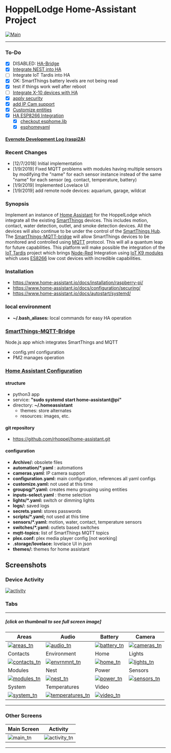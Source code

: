 # HoppelLodge Home-Assistant Project

[![Main][main_s]][main]

---

### To-Do

- [X] DISABLED: [HA-Bridge](https://github.com/bwssytems/ha-bridge)
- [X] [Integrate NEST into HA](https://www.home-assistant.io/components/nest)
- [ ] Integrate IoT Tardis into HA
- [X] OK: SmartThings battery levels are not being read
- [X] test if things work well after reboot
- [ ] [Integrate X-10 devices with HA](https://www.home-assistant.io/components/light.x10/)
- [X] [apply security](https://www.home-assistant.io/docs/configuration/securing/)
- [X] [add IP Cam support](https://www.home-assistant.io/components/camera.generic/)
- [X] [Customize entities](https://www.home-assistant.io/docs/configuration/customizing-devices/)
- [X] [HA ESP8266 Integration](https://www.home-assistant.io/blog/2018/06/05/esphomelib/)
  - [X] [checkout esphome.lib](https://esphomelib.com/esphomeyaml/index.html#sensor-components)
  - [X] [esphomeyaml](https://esphomelib.com/esphomeyaml/index.html)

#### [Evernote Development Log (raspi2A)](https://www.evernote.com/l/AAP1ClDH_KNDMITT7rDInX9GBZm8hRmLzk8/)

### Recent Changes

- [12/7/2018] Initial implementation
- [1/9/2019]  Fixed MQTT problems with modules having multiple sensors by modifying the "name" for each sensor instance instead of the same "name" for each sensor (eg. contact, temperature, battery)
- [1/9/2019]  Implemented Lovelace UI
- [1/9/2019]  add remote node devices:  aquarium, garage, wildcat

### Synopsis

Implement an instance of [Home Assistant](https://www.home-assistant.io/) for the HoppelLodge which integrate all the existing [SmartThings](https://www.smartthings.com) devices.   This includes motion, contact, water detection, outlet, and smoke detection devices.  All the devices will also continue to be under the control of the [SmartThings Hub](https://www.smartthings.com/products/smartthings-hub).   The [SmartThings-MQTT-bridge](https://github.com/stjohnjohnson/smartthings-mqtt-bridge) will allow SmartThings devices to be monitored and controlled using [MQTT](https://en.wikipedia.org/wiki/MQTT) protocol.  This will all a quantum leap for future capabilities.  This platform will make possible the integration of the [IoT Tardis](http://demo.techdogs.us/) project which brings [Node-Red](https://nodered.org/) Integration using [IoT K9 modules](http://demo.techdogs.us/resources/png/IoT_TARDIS_Demo_bb.png) which uses [ES8266](https://en.wikipedia.org/wiki/ESP8266) low cost devices with incredible capabilities.

### Installation

- https://www.home-assistant.io/docs/installation/raspberry-pi/
- https://www.home-assistant.io/docs/configuration/securing/
- https://www.home-assistant.io/docs/autostart/systemd/


### local environment

- __~/.bash_aliases:__ local commands for easy HA operation

### [SmartThings-MQTT-Bridge](https://github.com/stjohnjohnson/smartthings-mqtt-bridge)

Node.js app which integrates SmartThings and MQTT

- config.yml configuration 
- PM2 manages operation

### [Home Assistant Configuration](https://github.com/home-assistant/home-assistant)

#### structure

- python3 app
- service: __"sudo systemd start home-assistant@pi"__
- directory: __~/.homeassistant__
  - themes: store alternates
  - resources: images, etc.

#### git repository

- https://github.com/rhoppel/home-assistant.git

#### configuration

- __Archive/:__ obsolete files
- __automation/*.yaml__ : automations
- __cameras.yaml__:  IP camera support
- __configuration.yaml:__ main configuration, references all yaml configs
- __customize.yaml:__ not used at this time 
- __groupsg/*.yaml:__ creates menu grouping using entities
- __inputs-select.yaml__ : theme selection 
- __lights/*.yaml:__ switch or dimming lights
- __logs/:__ saved logs
- __secrets.yaml:__ stores passwords
- __scripts/*.yaml;__ not used at this time
- __sensors/*.yaml:__ motion, water, contact, temperature sensors
- __switches/*.yaml:__ outlets based switches
- __mqtt-topics:__ list of SmartThings MQTT topics
- __plex.conf:__ plex media player config [not working]
- __.storage/lovelace:__  lovelace UI in json
- __themes/:__  themes for home assistant

## Screenshots

### Device Activity

[![activity][activity_s]][activity]

### Tabs 

---

##### [click on thumbnail to see full screen image]

| Areas | Audio | Battery | Camera |
| --- | ---- | --- | --- |
| [![areas_tn][areas_tn]][areas] | [![audio_tn][audio_tn]][audio] | [![battery_tn][battery_tn]][battery] | [![cameras_tn][cameras_tn]][cameras] |
| Contacts | Environment | Home | Lights |
| [![contacts_tn][contacts_tn]][contacts] | [![envrnmnt_tn][envrnmnt_tn]][envrnmnt] | [![home_tn][home_tn]][home] | [![lights_tn][lights_tn]][lights] | 
| Modules | Nest |  Power | Sensors |
|  [![modules_tn][modules_tn]][modules] | [![nest_tn][nest_tn]][nest] | [![power_tn][power_tn]][power] | [![sensors_tn][sensors_tn]][sensors]  |
| System | Temperatures | Video |
| [![system_tn][system_tn]][system] | [![temperatures_tn][temperatures_tn]][temperatures] | [![video_tn][video_tn]][video]  |

---

### Other Screens

| Main Screen | Activity |
| ---- | ---- |
| ![main_tn][main_tn]  | ![activity_tn][activity_tn]  |

---

<!--
![areas_tn][areas_tn]
![audio_tn][audio_tn]
![battery_tn][battery_tn]
![cameras_tn][cameras_tn]
![contacts_tn][contacts_tn]
![envrnmnt_tn][envrnmnt_tn]
![activity_tn][activity_tn]
![main_tn][main_tn]
![home_tn][home_tn]
![lights_tn][lights_tn]
![modules_tn][modules_tn]
![nest_tn][nest_tn]
![power_tn][power_tn]
![sensors_tn][sensors_tn]
![system_tn][system_tn]
![temperatures_tn][temperatures_tn]
![video_tn][video_tn]

![areas_s][areas_s]
![audio_s][audio_s]
![battery_s][battery_s]
![cameras_s][cameras_s]
![contacts_s][contacts_s]
![envrnmnt_tn][envrnmnt_tn]
![activity_s][activity_s]
![main_s][main_s]
![home_s][home_s]
![lights_s][lights_s]
![modules_s][modules_s]
![nest_s][nest_s]
![power_s][power_s]
![sensors_s][sensors_s]
![system_s][system_s]
![temperatures_s][temperatures_s]
![video_s][video_s]



![areas][areas]
![audio][audio]
![battery][battery]
![cameras][cameras]
![contacts][contacts]
![envrnmnt][envrnmnt]
![activity][activity]
![main][main]
![home][home]
![lights][lights]
![modules][modules]
![nest][nest]
![power][power]
![sensors][sensors]
![system][system]
![temperatures][temperatures]
![video][video]

---
-->

[areas_tn]: https://files.hoppel.us/home-assistant/areas_tn.png
[audio_tn]: https://files.hoppel.us/home-assistant/audio_tn.png
[battery_tn]: https://files.hoppel.us/home-assistant/battery_tn.png
[cameras_tn]: https://files.hoppel.us/home-assistant/cameras_tn.png
[contacts_tn]: https://files.hoppel.us/home-assistant/contacts_tn.png
[envrnmnt_tn]: https://files.hoppel.us/home-assistant/envrnmnt_tn.png
[activity_tn]: https://files.hoppel.us/home-assistant/activity_tn.png
[main_tn]: https://files.hoppel.us/home-assistant/main_tn.png
[home_tn]: https://files.hoppel.us/home-assistant/home_tn.png
[lights_tn]: https://files.hoppel.us/home-assistant/lights_tn.png
[modules_tn]: https://files.hoppel.us/home-assistant/modules_tn.png
[nest_tn]: https://files.hoppel.us/home-assistant/nest_tn.png
[power_tn]: https://files.hoppel.us/home-assistant/power_tn.png
[sensors_tn]: https://files.hoppel.us/home-assistant/sensors_tn.png
[system_tn]: https://files.hoppel.us/home-assistant/system_tn.png
[temperatures_tn]: https://files.hoppel.us/home-assistant/temperatures_tn.png
[video_tn]: https://files.hoppel.us/home-assistant/video_tn.png

[areas_s]: https://files.hoppel.us/home-assistant/areas_s.png
[audio_s]: https://files.hoppel.us/home-assistant/audio_s.png
[battery_s]: https://files.hoppel.us/home-assistant/battery_s.png
[cameras_s]: https://files.hoppel.us/home-assistant/cameras_s.png
[contacts_s]: https://files.hoppel.us/home-assistant/contacts_s.png
[envrnmnt_s]: https://files.hoppel.us/home-assistant/envrnmnt_s.png
[activity_s]: https://files.hoppel.us/home-assistant/activity_s.png
[main_s]: https://files.hoppel.us/home-assistant/main_s.png
[home_s]: https://files.hoppel.us/home-assistant/home_s.png
[lights_s]: https://files.hoppel.us/home-assistant/lights_s.png
[modules_s]: https://files.hoppel.us/home-assistant/modules_s.png
[nest_s]: https://files.hoppel.us/home-assistant/nest_s.png
[power_s]: https://files.hoppel.us/home-assistant/power_s.png
[sensors_s]: https://files.hoppel.us/home-assistant/sensors_s.png
[system_s]: https://files.hoppel.us/home-assistant/system_s.png
[temperatures_s]: https://files.hoppel.us/home-assistant/temperatures_s.png
[video_s]: https://files.hoppel.us/home-assistant/video_s.png

[areas]: https://files.hoppel.us/home-assistant/areas.png
[audio]: https://files.hoppel.us/home-assistant/audio.png
[battery]: https://files.hoppel.us/home-assistant/battery.png
[cameras]: https://files.hoppel.us/home-assistant/cameras.png
[contacts]: https://files.hoppel.us/home-assistant/contacts.png
[envrnmnt]: https://files.hoppel.us/home-assistant/envrnmnt.png
[activity]: https://files.hoppel.us/home-assistant/activity.png
[main]: https://files.hoppel.us/home-assistant/main.png
[home]: https://files.hoppel.us/home-assistant/home.png
[lights]: https://files.hoppel.us/home-assistant/lights.png
[modules]: https://files.hoppel.us/home-assistant/modules.png
[nest]: https://files.hoppel.us/home-assistant/nest.png
[power]: https://files.hoppel.us/home-assistant/power.png
[sensors]: https://files.hoppel.us/home-assistant/sensors.png
[system]: https://files.hoppel.us/home-assistant/system.png
[temperatures]: https://files.hoppel.us/home-assistant/temperatures.png
[video]: https://files.hoppel.us/home-assistant/video.png
